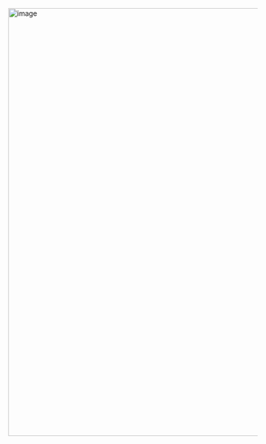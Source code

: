 <img width="1896" height="865" alt="image" src="https://github.com/user-attachments/assets/35ed3e26-6155-4aca-be13-658811ca1e1d" />
